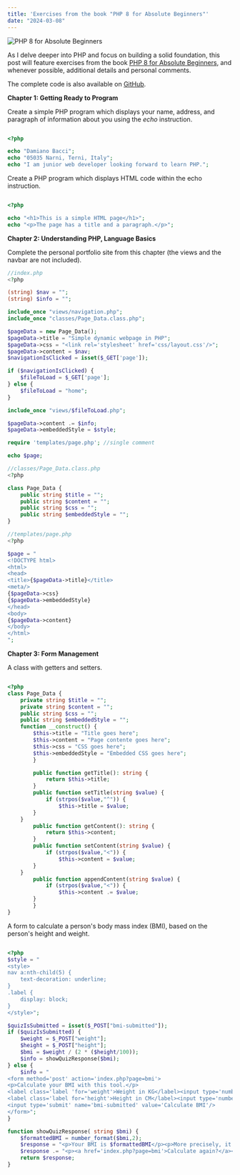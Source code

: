 ```yaml
---
title: 'Exercises from the book "PHP 8 for Absolute Beginners"'
date: "2024-03-08"
---
```


![PHP 8 for Absolute Beginners](php.jpg)

As I delve deeper into PHP and focus on building a solid foundation, this post will feature exercises from the book [PHP 8 for Absolute Beginners](https://amzn.to/3OQRJh4), and whenever possible, additional details and personal comments.

The complete code is also available on [GitHub](https://github.com/damianobacci/php-8-for-absolute-beginners).

**Chapter 1: Getting Ready to Program**

Create a simple PHP program which displays your name, address, and paragraph of information about you using the _echo_ instruction.

```php

<?php

echo "Damiano Bacci";
echo "05035 Narni, Terni, Italy";
echo "I am junior web developer looking forward to learn PHP.";

```

Create a PHP program which displays HTML code within the echo instruction.

```php

<?php

echo "<h1>This is a simple HTML page</h1>";
echo "<p>The page has a title and a paragraph.</p>";

```

**Chapter 2: Understanding PHP, Language Basics**

Complete the personal portfolio site from this chapter (the views and the navbar are not included).

```php
//index.php
<?php

(string) $nav = "";
(string) $info = "";

include_once "views/navigation.php";
include_once "classes/Page_Data.class.php";

$pageData = new Page_Data();
$pageData->title = "Simple dynamic webpage in PHP";
$pageData->css = "<link rel='stylesheet' href='css/layout.css'/>";
$pageData->content = $nav;
$navigationIsClicked = isset($_GET['page']);

if ($navigationIsClicked) {
    $fileToLoad = $_GET['page'];
} else {
    $fileToLoad = "home";
}

include_once "views/$fileToLoad.php";

$pageData->content .= $info;
$pageData->embeddedStyle = $style;

require 'templates/page.php'; //single comment

echo $page;

```

```php
//classes/Page_Data.class.php
<?php

class Page_Data {
    public string $title = "";
    public string $content = "";
    public string $css = "";
    public string $embeddedStyle = "";
}

```

```php
//templates/page.php
<?php

$page = "
<!DOCTYPE html>
<html>
<head>
<title>{$pageData->title}</title>
<meta/>
{$pageData->css}
{$pageData->embeddedStyle}
</head>
<body>
{$pageData->content}
</body>
</html>
";

```

**Chapter 3: Form Management**

A class with getters and setters.

```php

<?php
class Page_Data {
    private string $title = "";
    private string $content = "";
    public string $css = "";
    public string $embeddedStyle = "";
    function __construct() {
        $this->title = "Title goes here";
        $this->content = "Page contente goes here";
        $this->css = "CSS goes here";
        $this->embeddedStyle = "Embedded CSS goes here";
        }

        public function getTitle(): string {
            return $this->title;
        }
        public function setTitle(string $value) {
            if (strpos($value,"^")) {
                $this->title = $value;
        }
    }
        public function getContent(): string {
            return $this->content;
        }
        public function setContent(string $value) {
            if (strpos($value,"<")) {
                $this->content = $value;
        }
    }
        public function appendContent(string $value) {
            if (strpos($value,"<")) {
                $this->content .= $value;
        }
        }
}

```

A form to calculate a person's body mass index (BMI), based on the person's height and weight.

```php

<?php
$style = "
<style>
nav a:nth-child(5) {
    text-decoration: underline;
}
.label {
    display: block;
}
</style>";

$quizIsSubmitted = isset($_POST["bmi-submitted"]);
if ($quizIsSubmitted) {
    $weight = $_POST["weight"];
    $height = $_POST["height"];
    $bmi = $weight / (2 * ($height/100));
    $info = showQuizResponse($bmi);
} else {
    $info = "
<form method='post' action='index.php?page=bmi'>
<p>Calculate your BMI with this tool.</p>
<label class='label 'for='weight'>Weight in KG</label><input type='number' name='weight' id='weight'/>
<label class='label for='height'>Height in CM</label><input type='number' name='height' id='height'/>
<input type='submit' name='bmi-submitted' value='Calculate BMI'/>
</form>";
}

function showQuizResponse( string $bmi) {
    $formattedBMI = number_format($bmi,2);
    $response = "<p>Your BMI is $formattedBMI</p><p>More precisely, it's $bmi</p>";
    $response .= "<p><a href='index.php?page=bmi'>Calculate again?</a></p>";
    return $response;
}

```
